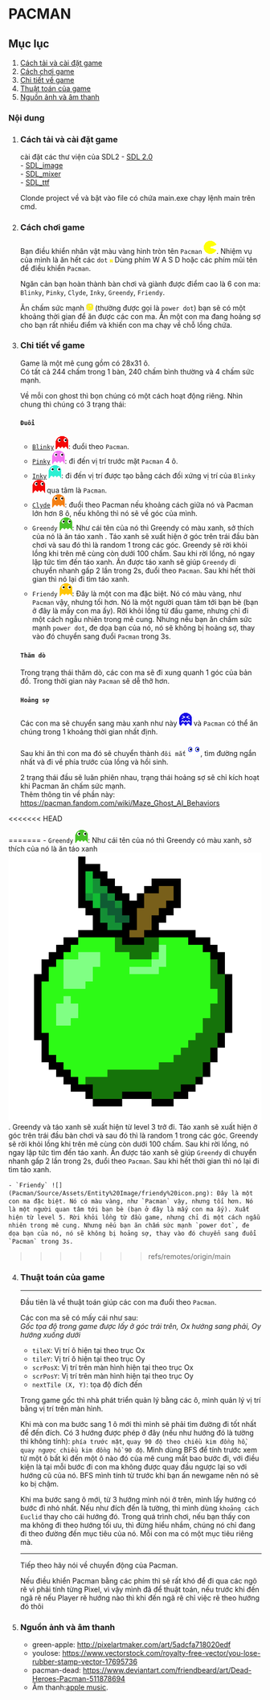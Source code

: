# **PACMAN**

## Mục lục
1. [Cách tải và cài đặt game](#cách-tải-và-chơi-game)
2. [Cách chơi game](#cách-chơi-game)
3. [Chi tiết về game](#chi-tiết-về-game)
4. [Thuật toán của game](#thuật-toán-về-game) 
5. [Nguồn ảnh và âm thanh](#nguồn-ảnh-và-âm-thanh)

### Nội dung
1. ### Cách tải và cài đặt game
    cài đặt các thư viện của SDL2
        - [SDL 2.0](https://www.libsdl.org/download-2.0.php)  
        - [SDL_image](https://www.libsdl.org/projects/SDL_image/)  
        - [SDL_mixer](https://www.libsdl.org/projects/SDL_mixer/)  
        - [SDL_ttf](https://www.libsdl.org/projects/SDL_ttf/)  

    Clonde project về và bật vào file có chứa main.exe chạy lệnh main trên cmd.

2. ### Cách chơi game   
 
    Bạn điều khiển nhân vật màu vàng hình tròn tên `Pacman` ![](Pacman/Source/Assets/Entity%20Image/pacman%20icon.png). Nhiệm vụ của mình là ăn hết các  `dot` ![](Pacman/Source/Assets/Entity%20Image/dot.png)
    Dùng phím W A S D hoặc các phím mũi tên để điều khiển `Pacman`.
    
    Ngăn cản bạn hoàn thành bàn chơi và giành được điểm cao là 6 con ma: `Blinky`, `Pinky`, `Clyde`, `Inky`, `Greendy`, `Friendy`. 

    Ăn chấm sức mạnh ![](Pacman/Source/Assets/Entity%20Image/power%20dot.png) (thường được gọi là `power dot`) bạn sẽ có một khoảng thời gian để ăn được các con ma. Ăn một con ma đang hoảng sợ cho bạn rất nhiều điểm và khiến con ma chạy về chỗ lồng chứa.
3. ### Chi tiết về game

    Game là một mê cung gồm có 28x31 ô.     
    Có tất cả 244 chấm trong 1 bàn, 240 chấm bình thường và 4 chấm sức mạnh.   

    Về mỗi con ghost thì bọn chúng có một cách hoạt động riêng. Nhìn chung thì chúng có 3 trạng thái:

    #### `Đuổi`
    - [`Blinky`]() ![](Pacman/Source/Assets/Entity%20Image/blinky%20icon.png): đuổi theo `Pacman`.   
    - [`Pinky`]() ![](Pacman/Source/Assets/Entity%20Image/pinky%20icon.png): đi đến vị trí trước mặt `Pacman` 4 ô.
    - [`Inky`]() ![](Pacman/Source/Assets/Entity%20Image/inky%20icon.png): đi đến vị trí được tạo bằng cách đối xứng vị trí của `Blinky` ![Blinky](Pacman/Source/Assets/Entity%20Image/blinky%20icon.png) qua tâm là `Pacman`.
    - [`Clyde`]() ![](Pacman/Source/Assets/Entity%20Image/clyde%20icon.png): đuổi theo Pacman nếu khoảng cách giữa nó và Pacman lớn hơn 8 ô, nếu không thì nó sẽ về góc của mình.  
     - `Greendy` ![](Pacman/Source/Assets/Entity%20Image/greendy%20icon.png): Như cái tên của nó thì Greendy có màu xanh, sở thích của nó là ăn táo xanh . Táo xanh sẽ xuất hiện ở góc trên trái đầu bàn chơi và sau đó thì là random 1 trong các góc. Greendy sẽ rời khỏi lồng khi trên mê cùng còn dưới 100 chấm. Sau khi rời lồng, nó ngay lập tức tìm đến táo xanh. Ăn được táo xanh sẽ giúp `Greendy` di chuyển nhanh gấp 2 lần trong 2s, đuổi theo `Pacman`. Sau khi hết thời gian thì nó lại đi tìm táo xanh. 
    - `Friendy` ![](Pacman/Source/Assets/Entity%20Image/friendy%20icon.png): Đây là một con ma đặc biệt. Nó có màu vàng, như `Pacman` vậy, nhưng tối hơn. Nó là một người quan tâm tới bạn bè (bạn ở đây là mấy con ma ấy). Rời khỏi lồng từ đầu game, nhưng chỉ đi một cách ngẫu nhiên trong mê cung. Nhưng nếu bạn ăn chấm sức mạnh `power dot`, đe dọa bạn của nó, nó sẽ không bị hoảng sợ, thay vào đó chuyển sang đuổi `Pacman` trong 3s. 

    #### `Thăm dò`
    Trong trạng thái thăm dò, các con ma sẽ đi xung quanh 1 góc của bản đồ. Trong thời gian này `Pacman` sẽ dễ thở hơn.

    #### `Hoảng sợ`    
    Các con ma sẽ chuyển sang màu xanh như này  ![](Pacman/Source/Assets/Entity%20Image/frighten%20ghost%20icon.png) và `Pacman` có thể ăn chúng trong 1 khoảng thời gian nhất định.

    Sau khi ăn thì con ma đó sẽ chuyển thành `đôi mắt` ![](Pacman/Source/Assets/Entity%20Image/ghost%20eye.png), tìm đường ngắn nhất và đi về phía trước của lồng và hồi sinh.

    2 trạng thái đầu sẽ luân phiên nhau, trạng thái hoảng sợ sẽ chỉ kích hoạt khi Pacman ăn chấm sức mạnh.  
    Thêm thông tin về phần này: https://pacman.fandom.com/wiki/Maze_Ghost_AI_Behaviors  


<<<<<<< HEAD
    
=======
    - `Greendy` ![](Pacman/Source/Assets/Entity%20Image/greendy%20icon.png): Như cái tên của nó thì Greendy có màu xanh, sở thích của nó là ăn táo xanh ![](Pacman/Source/Assets/Entity%20Image/greenapple.png). Greendy và táo xanh sẽ xuất hiện từ level 3 trở đi. Táo xanh sẽ xuất hiện ở góc trên trái đầu bàn chơi và sau đó thì là random 1 trong các góc. Greendy sẽ rời khỏi lồng khi trên mê cùng còn dưới 100 chấm. Sau khi rời lồng, nó ngay lập tức tìm đến táo xanh. Ăn được táo xanh sẽ giúp `Greendy` di chuyển nhanh gấp 2 lần trong 2s, đuổi theo `Pacman`. Sau khi hết thời gian thì nó lại đi tìm táo xanh. 

    - `Friendy` ![](Pacman/Source/Assets/Entity%20Image/friendy%20icon.png): Đây là một con ma đặc biệt. Nó có màu vàng, như `Pacman` vậy, nhưng tối hơn. Nó là một người quan tâm tới bạn bè (bạn ở đây là mấy con ma ấy). Xuất hiện từ level 5. Rời khỏi lồng từ đầu game, nhưng chỉ đi một cách ngẫu nhiên trong mê cung. Nhưng nếu bạn ăn chấm sức mạnh `power dot`, đe dọa bạn của nó, nó sẽ không bị hoảng sợ, thay vào đó chuyển sang đuổi `Pacman` trong 3s. 
>>>>>>> refs/remotes/origin/main
4. ### Thuật toán của game
    -------------------------------
    Đầu tiên là về thuật toán giúp các con ma đuổi theo `Pacman`.

    Các con ma sẽ có mấy cái như sau:   
    *Gốc tọa độ trong game được lấy ở góc trái trên, Ox hướng sang phải, Oy hướng xuống dưới*
    - `tileX`: Vị trí ô hiện tại theo trục Ox
    - `tileY`: Vị trí ô hiện tại theo trục Oy
    - `scrPosX`: Vị trí trên màn hình hiện tại theo trục Ox
    - `scrPosY`: Vị trí trên màn hình hiện tại theo trục Oy
    - `nextTile (X, Y)`: tọa độ đích đến     
    
    Trong game gốc thì nhà phát triển quản lý bằng các ô, mình quản lý vị trí bằng vị trí trên màn hình.

    Khi mà con ma bước sang 1 ô mới thì mình sẽ phải tìm đường đi tốt nhất để đến đích. Có 3 hướng được phép ở đây (nếu như hướng đó là tường thì không tính): `phía trước mặt`, `quay 90 độ theo chiều kim đồng hồ`, `quay ngược chiều kim đồng hồ 90 độ`. Mình dùng BFS để tính trước xem từ một ô bất kì đến một ô nào đó của mê cung mất bao bước đi, với điều kiện là tại mỗi bước đi con ma không được quay đầu ngược lại so với hướng cũ của nó. BFS mình tính từ trước khi bạn ấn newgame nên nó sẽ ko bị chậm.

    Khi ma bước sang ô mới, từ 3 hướng mình nói ở trên, mình lấy hướng có bước đi nhỏ nhất. Nếu như đích đến là tường, thì mình dùng `khoảng cách Euclid` thay cho cái hướng đó. Trong quá trình chơi, nếu bạn thấy con ma không đi theo hướng tối ưu, thì đừng hiểu nhầm, chúng nó chỉ đang đi theo đường đến mục tiêu của nó. Mỗi con ma có một mục tiêu riêng mà. 


    ----------------------
    Tiếp theo hãy nói về chuyển động của Pacman.

    Nếu điều khiển Pacman bằng các phím thì sẽ rất khó để đi qua các ngõ rẽ vì phải tính từng Pixel, vì vậy mình đã để thuật toán, nếu trước khi đến ngã rẽ nếu Player rẽ hướng nào thì khi đến ngã rẽ chỉ việc rẽ theo hướng đó thôi 

5. ### Nguồn ảnh và âm thanh
    - green-apple: http://pixelartmaker.com/art/5adcfa718020edf
    - youlose: https://www.vectorstock.com/royalty-free-vector/you-lose-rubber-stamp-vector-17695736  
    - pacman-dead: https://www.deviantart.com/friendbeard/art/Dead-Heroes-Pacman-511878694  
    - Âm thanh:[apple music](https://music.apple.com/us/album/pac-man-game-sound-effect/328036461). 



    




